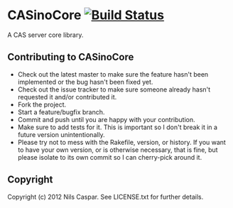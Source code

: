 # CASinoCore [![Build Status](https://secure.travis-ci.org/rbCAS/CASinoCore.png?branch=master)](https://travis-ci.org/rbCAS/CASinoCore)

A CAS server core library.

## Contributing to CASinoCore
 
* Check out the latest master to make sure the feature hasn't been implemented or the bug hasn't been fixed yet.
* Check out the issue tracker to make sure someone already hasn't requested it and/or contributed it.
* Fork the project.
* Start a feature/bugfix branch.
* Commit and push until you are happy with your contribution.
* Make sure to add tests for it. This is important so I don't break it in a future version unintentionally.
* Please try not to mess with the Rakefile, version, or history. If you want to have your own version, or is otherwise necessary, that is fine, but please isolate to its own commit so I can cherry-pick around it.

## Copyright

Copyright (c) 2012 Nils Caspar. See LICENSE.txt for
further details.

